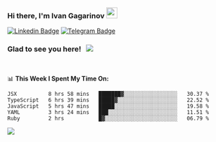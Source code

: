 ### Hi there, I'm Ivan Gagarinov <img src="https://media.giphy.com/media/hvRJCLFzcasrR4ia7z/giphy.gif" width="25px">

[![Linkedin Badge](https://img.shields.io/badge/-LinkedIn-0e76a8?style=flat-square&logo=Linkedin&logoColor=white)](https://linkedin.com/in/ivan-gagarinov-142ba3141/)
[![Telegram Badge](https://img.shields.io/badge/-Telegram-0088cc?style=flat-square&logo=Telegram&logoColor=white)](https://t.me/igagarinov)

### Glad to see you here! &nbsp; ![](https://visitor-badge.glitch.me/badge?page_id=dzencot.dzencot)

</br>

📊 **This Week I Spent My Time On:**
<!--START_SECTION:waka-->
```text
JSX          8 hrs 58 mins   ███████▓░░░░░░░░░░░░░░░░░   30.37 % 
TypeScript   6 hrs 39 mins   █████▓░░░░░░░░░░░░░░░░░░░   22.52 % 
JavaScript   5 hrs 47 mins   █████░░░░░░░░░░░░░░░░░░░░   19.58 % 
YAML         3 hrs 24 mins   ███░░░░░░░░░░░░░░░░░░░░░░   11.51 % 
Ruby         2 hrs           █▓░░░░░░░░░░░░░░░░░░░░░░░   06.79 % 
```
<!--END_SECTION:waka-->

[![](https://github-readme-stats.vercel.app/api?username=dzencot&theme=gruvbox)](https://github.com/dzencot)
